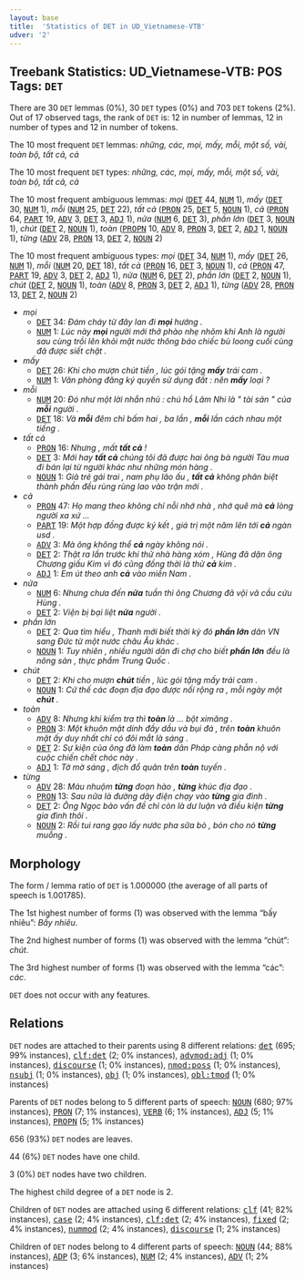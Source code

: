 ```yaml
---
layout: base
title:  'Statistics of DET in UD_Vietnamese-VTB'
udver: '2'
---
```


## Treebank Statistics: UD_Vietnamese-VTB: POS Tags: `DET`

There are 30 `DET` lemmas (0%), 30 `DET` types (0%) and 703 `DET` tokens (2%).
Out of 17 observed tags, the rank of `DET` is: 12 in number of lemmas, 12 in number of types and 12 in number of tokens.

The 10 most frequent `DET` lemmas: <em>những, các, mọi, mấy, mỗi, một số, vài, toàn bộ, tất cả, cả</em>

The 10 most frequent `DET` types:  <em>những, các, mọi, mấy, mỗi, một số, vài, toàn bộ, tất cả, cả</em>

The 10 most frequent ambiguous lemmas: <em>mọi</em> (<tt><a href="vi_vtb-pos-DET.html">DET</a></tt> 44, <tt><a href="vi_vtb-pos-NUM.html">NUM</a></tt> 1), <em>mấy</em> (<tt><a href="vi_vtb-pos-DET.html">DET</a></tt> 30, <tt><a href="vi_vtb-pos-NUM.html">NUM</a></tt> 1), <em>mỗi</em> (<tt><a href="vi_vtb-pos-NUM.html">NUM</a></tt> 25, <tt><a href="vi_vtb-pos-DET.html">DET</a></tt> 22), <em>tất cả</em> (<tt><a href="vi_vtb-pos-PRON.html">PRON</a></tt> 25, <tt><a href="vi_vtb-pos-DET.html">DET</a></tt> 5, <tt><a href="vi_vtb-pos-NOUN.html">NOUN</a></tt> 1), <em>cả</em> (<tt><a href="vi_vtb-pos-PRON.html">PRON</a></tt> 64, <tt><a href="vi_vtb-pos-PART.html">PART</a></tt> 19, <tt><a href="vi_vtb-pos-ADV.html">ADV</a></tt> 3, <tt><a href="vi_vtb-pos-DET.html">DET</a></tt> 3, <tt><a href="vi_vtb-pos-ADJ.html">ADJ</a></tt> 1), <em>nửa</em> (<tt><a href="vi_vtb-pos-NUM.html">NUM</a></tt> 6, <tt><a href="vi_vtb-pos-DET.html">DET</a></tt> 3), <em>phần lớn</em> (<tt><a href="vi_vtb-pos-DET.html">DET</a></tt> 3, <tt><a href="vi_vtb-pos-NOUN.html">NOUN</a></tt> 1), <em>chút</em> (<tt><a href="vi_vtb-pos-DET.html">DET</a></tt> 2, <tt><a href="vi_vtb-pos-NOUN.html">NOUN</a></tt> 1), <em>toàn</em> (<tt><a href="vi_vtb-pos-PROPN.html">PROPN</a></tt> 10, <tt><a href="vi_vtb-pos-ADV.html">ADV</a></tt> 8, <tt><a href="vi_vtb-pos-PRON.html">PRON</a></tt> 3, <tt><a href="vi_vtb-pos-DET.html">DET</a></tt> 2, <tt><a href="vi_vtb-pos-ADJ.html">ADJ</a></tt> 1, <tt><a href="vi_vtb-pos-NOUN.html">NOUN</a></tt> 1), <em>từng</em> (<tt><a href="vi_vtb-pos-ADV.html">ADV</a></tt> 28, <tt><a href="vi_vtb-pos-PRON.html">PRON</a></tt> 13, <tt><a href="vi_vtb-pos-DET.html">DET</a></tt> 2, <tt><a href="vi_vtb-pos-NOUN.html">NOUN</a></tt> 2)

The 10 most frequent ambiguous types:  <em>mọi</em> (<tt><a href="vi_vtb-pos-DET.html">DET</a></tt> 34, <tt><a href="vi_vtb-pos-NUM.html">NUM</a></tt> 1), <em>mấy</em> (<tt><a href="vi_vtb-pos-DET.html">DET</a></tt> 26, <tt><a href="vi_vtb-pos-NUM.html">NUM</a></tt> 1), <em>mỗi</em> (<tt><a href="vi_vtb-pos-NUM.html">NUM</a></tt> 20, <tt><a href="vi_vtb-pos-DET.html">DET</a></tt> 18), <em>tất cả</em> (<tt><a href="vi_vtb-pos-PRON.html">PRON</a></tt> 16, <tt><a href="vi_vtb-pos-DET.html">DET</a></tt> 3, <tt><a href="vi_vtb-pos-NOUN.html">NOUN</a></tt> 1), <em>cả</em> (<tt><a href="vi_vtb-pos-PRON.html">PRON</a></tt> 47, <tt><a href="vi_vtb-pos-PART.html">PART</a></tt> 19, <tt><a href="vi_vtb-pos-ADV.html">ADV</a></tt> 3, <tt><a href="vi_vtb-pos-DET.html">DET</a></tt> 2, <tt><a href="vi_vtb-pos-ADJ.html">ADJ</a></tt> 1), <em>nửa</em> (<tt><a href="vi_vtb-pos-NUM.html">NUM</a></tt> 6, <tt><a href="vi_vtb-pos-DET.html">DET</a></tt> 2), <em>phần lớn</em> (<tt><a href="vi_vtb-pos-DET.html">DET</a></tt> 2, <tt><a href="vi_vtb-pos-NOUN.html">NOUN</a></tt> 1), <em>chút</em> (<tt><a href="vi_vtb-pos-DET.html">DET</a></tt> 2, <tt><a href="vi_vtb-pos-NOUN.html">NOUN</a></tt> 1), <em>toàn</em> (<tt><a href="vi_vtb-pos-ADV.html">ADV</a></tt> 8, <tt><a href="vi_vtb-pos-PRON.html">PRON</a></tt> 3, <tt><a href="vi_vtb-pos-DET.html">DET</a></tt> 2, <tt><a href="vi_vtb-pos-ADJ.html">ADJ</a></tt> 1), <em>từng</em> (<tt><a href="vi_vtb-pos-ADV.html">ADV</a></tt> 28, <tt><a href="vi_vtb-pos-PRON.html">PRON</a></tt> 13, <tt><a href="vi_vtb-pos-DET.html">DET</a></tt> 2, <tt><a href="vi_vtb-pos-NOUN.html">NOUN</a></tt> 2)


* <em>mọi</em>
  * <tt><a href="vi_vtb-pos-DET.html">DET</a></tt> 34: <em>Đám cháy từ đây lan đi <b>mọi</b> hướng .</em>
  * <tt><a href="vi_vtb-pos-NUM.html">NUM</a></tt> 1: <em>Lúc này <b>mọi</b> người mới thở phào nhẹ nhõm khi Anh là người sau cùng trồi lên khỏi mặt nước thông báo chiếc bù loong cuối cùng đã được siết chặt .</em>
* <em>mấy</em>
  * <tt><a href="vi_vtb-pos-DET.html">DET</a></tt> 26: <em>Khi cho mượn chút tiền , lúc gói tặng <b>mấy</b> trái cam .</em>
  * <tt><a href="vi_vtb-pos-NUM.html">NUM</a></tt> 1: <em>Văn phòng đăng ký quyền sử dụng đất : nên <b>mấy</b> loại ?</em>
* <em>mỗi</em>
  * <tt><a href="vi_vtb-pos-NUM.html">NUM</a></tt> 20: <em>Đó như một lời nhắn nhủ : chú hổ Lâm Nhi là " tài sản " của <b>mỗi</b> người .</em>
  * <tt><a href="vi_vtb-pos-DET.html">DET</a></tt> 18: <em>Và <b>mỗi</b> đêm chỉ bấm hai , ba lần , <b>mỗi</b> lần cách nhau một tiếng .</em>
* <em>tất cả</em>
  * <tt><a href="vi_vtb-pos-PRON.html">PRON</a></tt> 16: <em>Nhưng , mất <b>tất cả</b> !</em>
  * <tt><a href="vi_vtb-pos-DET.html">DET</a></tt> 3: <em>Mới hay <b>tất cả</b> chúng tôi đã được hai ông bà người Tàu mua đi bán lại từ người khác như những món hàng .</em>
  * <tt><a href="vi_vtb-pos-NOUN.html">NOUN</a></tt> 1: <em>Già trẻ gái trai , nam phụ lão ấu , <b>tất cả</b> không phân biệt thành phần đều rùng rùng lao vào trận mới .</em>
* <em>cả</em>
  * <tt><a href="vi_vtb-pos-PRON.html">PRON</a></tt> 47: <em>Họ mang theo không chỉ nỗi nhớ nhà , nhớ quê mà <b>cả</b> lòng người xa xứ ...</em>
  * <tt><a href="vi_vtb-pos-PART.html">PART</a></tt> 19: <em>Một hợp đồng được ký kết , giá trị một năm lên tới <b>cả</b> ngàn usd .</em>
  * <tt><a href="vi_vtb-pos-ADV.html">ADV</a></tt> 3: <em>Mà ông không thể <b>cả</b> ngày không nói .</em>
  * <tt><a href="vi_vtb-pos-DET.html">DET</a></tt> 2: <em>Thật ra lần trước khi thử nhà hàng xóm , Hùng đã dặn ông Chương giấu Kim vì đó cũng đồng thời là thử <b>cả</b> kim .</em>
  * <tt><a href="vi_vtb-pos-ADJ.html">ADJ</a></tt> 1: <em>Em út theo anh <b>cả</b> vào miền Nam .</em>
* <em>nửa</em>
  * <tt><a href="vi_vtb-pos-NUM.html">NUM</a></tt> 6: <em>Nhưng chưa đến <b>nửa</b> tuần thì ông Chương đã vội vã cầu cứu Hùng .</em>
  * <tt><a href="vi_vtb-pos-DET.html">DET</a></tt> 2: <em>Viện bị bại liệt <b>nửa</b> người .</em>
* <em>phần lớn</em>
  * <tt><a href="vi_vtb-pos-DET.html">DET</a></tt> 2: <em>Qua tìm hiểu , Thanh mới biết thời kỳ đó <b>phần lớn</b> dân VN sang Đức từ một nước châu Âu khác .</em>
  * <tt><a href="vi_vtb-pos-NOUN.html">NOUN</a></tt> 1: <em>Tuy nhiên , nhiều người dân đi chợ cho biết <b>phần lớn</b> đều là nông sản , thực phẩm Trung Quốc .</em>
* <em>chút</em>
  * <tt><a href="vi_vtb-pos-DET.html">DET</a></tt> 2: <em>Khi cho mượn <b>chút</b> tiền , lúc gói tặng mấy trái cam .</em>
  * <tt><a href="vi_vtb-pos-NOUN.html">NOUN</a></tt> 1: <em>Cứ thế các đoạn địa đạo được nối rộng ra , mỗi ngày một <b>chút</b> .</em>
* <em>toàn</em>
  * <tt><a href="vi_vtb-pos-ADV.html">ADV</a></tt> 8: <em>Nhưng khi kiểm tra thì <b>toàn</b> là ... bột ximăng .</em>
  * <tt><a href="vi_vtb-pos-PRON.html">PRON</a></tt> 3: <em>Một khuôn mặt dính đầy dầu và bụi đá , trên <b>toàn</b> khuôn mặt ấy duy nhất chỉ có đôi mắt là sáng .</em>
  * <tt><a href="vi_vtb-pos-DET.html">DET</a></tt> 2: <em>Sự kiện của ông đã làm <b>toàn</b> dân Pháp càng phẫn nộ với cuộc chiến chết chóc này .</em>
  * <tt><a href="vi_vtb-pos-ADJ.html">ADJ</a></tt> 1: <em>Tờ mờ sáng , địch đổ quân trên <b>toàn</b> tuyến .</em>
* <em>từng</em>
  * <tt><a href="vi_vtb-pos-ADV.html">ADV</a></tt> 28: <em>Máu nhuộm <b>từng</b> đoạn hào , <b>từng</b> khúc địa đạo .</em>
  * <tt><a href="vi_vtb-pos-PRON.html">PRON</a></tt> 13: <em>Sau nữa là đường dây điện chạy vào <b>từng</b> gia đình .</em>
  * <tt><a href="vi_vtb-pos-DET.html">DET</a></tt> 2: <em>Ông Ngọc bảo vấn đề chỉ còn là dư luận và điều kiện <b>từng</b> gia đình thôi .</em>
  * <tt><a href="vi_vtb-pos-NOUN.html">NOUN</a></tt> 2: <em>Rồi tui rang gạo lấy nước pha sữa bò , bón cho nó <b>từng</b> muỗng .</em>

## Morphology

The form / lemma ratio of `DET` is 1.000000 (the average of all parts of speech is 1.001785).

The 1st highest number of forms (1) was observed with the lemma “bấy nhiêu”: <em>Bấy nhiêu</em>.

The 2nd highest number of forms (1) was observed with the lemma “chút”: <em>chút</em>.

The 3rd highest number of forms (1) was observed with the lemma “các”: <em>các</em>.

`DET` does not occur with any features.


## Relations

`DET` nodes are attached to their parents using 8 different relations: <tt><a href="vi_vtb-dep-det.html">det</a></tt> (695; 99% instances), <tt><a href="vi_vtb-dep-clf-det.html">clf:det</a></tt> (2; 0% instances), <tt><a href="vi_vtb-dep-advmod-adj.html">advmod:adj</a></tt> (1; 0% instances), <tt><a href="vi_vtb-dep-discourse.html">discourse</a></tt> (1; 0% instances), <tt><a href="vi_vtb-dep-nmod-poss.html">nmod:poss</a></tt> (1; 0% instances), <tt><a href="vi_vtb-dep-nsubj.html">nsubj</a></tt> (1; 0% instances), <tt><a href="vi_vtb-dep-obj.html">obj</a></tt> (1; 0% instances), <tt><a href="vi_vtb-dep-obl-tmod.html">obl:tmod</a></tt> (1; 0% instances)

Parents of `DET` nodes belong to 5 different parts of speech: <tt><a href="vi_vtb-pos-NOUN.html">NOUN</a></tt> (680; 97% instances), <tt><a href="vi_vtb-pos-PRON.html">PRON</a></tt> (7; 1% instances), <tt><a href="vi_vtb-pos-VERB.html">VERB</a></tt> (6; 1% instances), <tt><a href="vi_vtb-pos-ADJ.html">ADJ</a></tt> (5; 1% instances), <tt><a href="vi_vtb-pos-PROPN.html">PROPN</a></tt> (5; 1% instances)

656 (93%) `DET` nodes are leaves.

44 (6%) `DET` nodes have one child.

3 (0%) `DET` nodes have two children.

The highest child degree of a `DET` node is 2.

Children of `DET` nodes are attached using 6 different relations: <tt><a href="vi_vtb-dep-clf.html">clf</a></tt> (41; 82% instances), <tt><a href="vi_vtb-dep-case.html">case</a></tt> (2; 4% instances), <tt><a href="vi_vtb-dep-clf-det.html">clf:det</a></tt> (2; 4% instances), <tt><a href="vi_vtb-dep-fixed.html">fixed</a></tt> (2; 4% instances), <tt><a href="vi_vtb-dep-nummod.html">nummod</a></tt> (2; 4% instances), <tt><a href="vi_vtb-dep-discourse.html">discourse</a></tt> (1; 2% instances)

Children of `DET` nodes belong to 4 different parts of speech: <tt><a href="vi_vtb-pos-NOUN.html">NOUN</a></tt> (44; 88% instances), <tt><a href="vi_vtb-pos-ADP.html">ADP</a></tt> (3; 6% instances), <tt><a href="vi_vtb-pos-NUM.html">NUM</a></tt> (2; 4% instances), <tt><a href="vi_vtb-pos-ADV.html">ADV</a></tt> (1; 2% instances)

